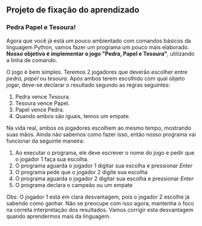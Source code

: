 ## Projeto de fixação do aprendizado

### Pedra Papel e Tesoura!

Agora que você já está um pouco ambientado com comandos básicos da linguagem Python, vamos fazer um programa um pouco mais elaborado. **Nosso objetivo é implementar o jogo "Pedra, Papel e Tesoura"**, utilizando a linha de comando.

O jogo é bem simples. Teremos 2 jogadores que deverão escolher entre *pedra*, *papel* ou *tesoura*. Após ambos terem escolhido com qual objeto jogar, deve-se declarar o resultado segundo as regras seguintes:

1. Pedra vence Tesoura.
2. Tesoura vence Papel.
3. Papel vence Pedra.
4. Quando ambos são iguais, temos um empate.

Na vida real, ambos os jogadores escolhem ao mesmo tempo, mostrando suas mãos. Ainda não sabemos como fazer isso, então nosso programa vai funcionar da seguinte maneira:

1. Ao executar o programa, ele deve escrever o nome do jogo e pedir que o jogador 1 faça sua escolha.
2. O programa aguarda o jogador 1 digitar sua escolha e pressionar *Enter*
3. O programa pede que o jogador 2 digite sua escolha
4. O programa aguarda o jogador 2 digitar sua escolha e pressionar *Enter*
5. O programa declara o campeão ou um empate

Obs: O jogador 1 está em clara desvantagem, pois o jogador 2 escolhe já sabendo como ganhar. Não se preocupe com isso agora, mantenha o foco na correta interpretação dos resultados. Vamos corrigir esta desvantagem quando aprendermos mais da linguagem.
